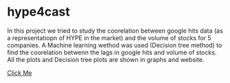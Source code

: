 # hype4cast

In this project we tried to study the coorelation between google hits data (as a representatiopn of HYPE in the market) and the volume of stocks for 5 companies. A Machine learning wethod was used (Decision tree method) to find the coorelation betwenn the lags in google hits and volume of stocks. All the plots and Decision tree plots are shown in graphs and website.

[Click Me](https://public.tableau.com/views/Book23_106/Dashboard1?:embed=y&:display_count=yes&publish=yes)

